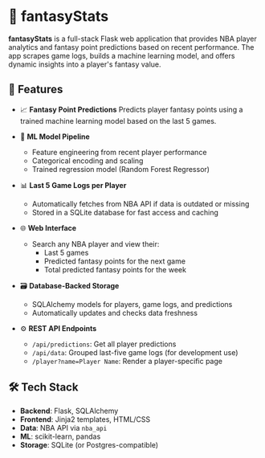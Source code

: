 # 🏀 fantasyStats

**fantasyStats** is a full-stack Flask web application that provides NBA player analytics and fantasy point predictions based on recent performance. The app scrapes game logs, builds a machine learning model, and offers dynamic insights into a player's fantasy value.

## 🚀 Features

- 📈 **Fantasy Point Predictions**
  Predicts player fantasy points using a trained machine learning model based on the last 5 games.

- 🧠 **ML Model Pipeline**
  - Feature engineering from recent player performance
  - Categorical encoding and scaling
  - Trained regression model (Random Forest Regressor)

- 📊 **Last 5 Game Logs per Player**
  - Automatically fetches from NBA API if data is outdated or missing
  - Stored in a SQLite database for fast access and caching

- 🌐 **Web Interface**
  - Search any NBA player and view their:
    - Last 5 games
    - Predicted fantasy points for the next game
    - Total predicted fantasy points for the week

- 🗃️ **Database-Backed Storage**
  - SQLAlchemy models for players, game logs, and predictions
  - Automatically updates and checks data freshness

- ⚙️ **REST API Endpoints**
  - `/api/predictions`: Get all player predictions
  - `/api/data`: Grouped last-five game logs (for development use)
  - `/player?name=Player Name`: Render a player-specific page

## 🛠️ Tech Stack

- **Backend**: Flask, SQLAlchemy
- **Frontend**: Jinja2 templates, HTML/CSS
- **Data**: NBA API via `nba_api`
- **ML**: scikit-learn, pandas
- **Storage**: SQLite (or Postgres-compatible)
